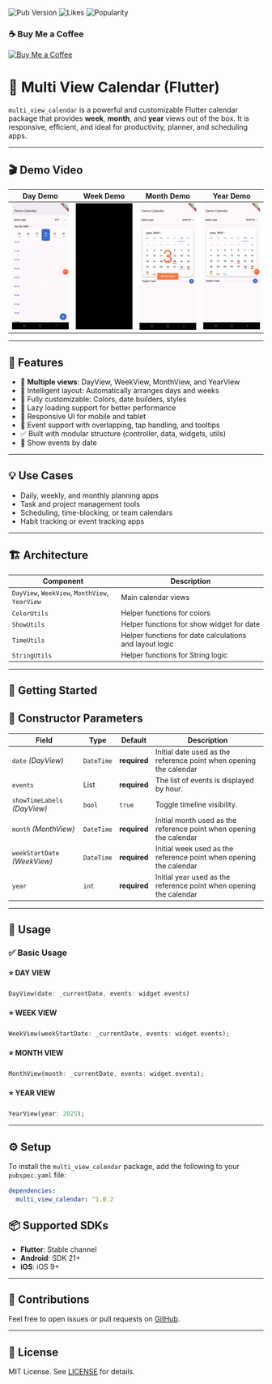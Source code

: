 ![Pub Version](https://img.shields.io/pub/v/multi_view_calendar)
![Likes](https://img.shields.io/pub/likes/multi_view_calendar)
![Popularity](https://img.shields.io/pub/popularity/multi_view_calendar)

### ☕ Buy Me a Coffee

[![Buy Me a Coffee](https://cdn.buymeacoffee.com/buttons/v2/default-yellow.png)](https://buymeacoffee.com/bimki)

# 📅 Multi View Calendar (Flutter)

`multi_view_calendar` is a powerful and customizable Flutter calendar package that provides **week**, **month**, and **year** views out of the box. It is responsive, efficient, and ideal for productivity, planner, and scheduling apps.

---

## 🎬 Demo Video
| Day Demo                 | Week Demo                 | Month Demo                 | Year Demo                 |
|--------------------------|---------------------------|----------------------------|---------------------------|
| ![](assets/demo/day.gif) | ![](assets/demo/week.gif) | ![](assets/demo/month.gif) | ![](assets/demo/year.gif) |
---

## 🧩 Features

- 📆 **Multiple views**: DayView, WeekView, MonthView, and YearView
- 🧠 Intelligent layout: Automatically arranges days and weeks
- 🎨 Fully customizable: Colors, date builders, styles
- 🔄 Lazy loading support for better performance
- 📱 Responsive UI for mobile and tablet
- 📌 Event support with overlapping, tap handling, and tooltips
- ✅ Built with modular structure (controller, data, widgets, utils)
- 🔄 Show events by date
---

## 💡 Use Cases

- Daily, weekly, and monthly planning apps
- Task and project management tools
- Scheduling, time-blocking, or team calendars
- Habit tracking or event tracking apps

---

## 🏗️ Architecture

| Component                                      | Description                                             |
|------------------------------------------------|---------------------------------------------------------|
| `DayView`, `WeekView`, `MonthView`, `YearView` | Main calendar views                                     |
| `ColorUtils`                                   | Helper functions for colors                             |
| `ShowUtils`                                    | Helper functions for show widget for date               |
| `TimeUtils`                                    | Helper functions for date calculations and layout logic |
| `StringUtils`                                  | Helper functions for String logic                       |

---

## 🚀 Getting Started

## 🧾 Constructor Parameters

| Field                            | Type                | Default                   | Description                                                         |
|----------------------------------|---------------------|---------------------------|---------------------------------------------------------------------|
| `date` *(DayView)*               | `DateTime`          | **required**              | Initial date used as the reference point when opening the calendar  |
| `events`                         | List<CalendarEvent> | **required**              | The list of events is displayed by hour.                            |
| `showTimeLabels` *(DayView)*     | `bool`              | `true`                    | Toggle timeline visibility.                                         |
| `month`  *(MonthView)*           | `DateTime`          | **required**              | Initial month used as the reference point when opening the calendar |
| `weekStartDate` *(WeekView)*     | `DateTime`          | **required**              | Initial week used as the reference point when opening the calendar  |
| `year`                           | `int`               | **required**              | Initial year used as the reference point when opening the calendar  |

---
## 🚀 Usage
### ✅ Basic Usage
#### ⭐ DAY VIEW
```dart
DayView(date: _currentDate, events: widget.events)
```

#### ⭐ WEEK VIEW
```dart
WeekView(weekStartDate: _currentDate, events: widget.events);
```

#### ⭐ MONTH VIEW
```dart
MonthView(month: _currentDate, events: widget.events);
```

#### ⭐ YEAR VIEW
```dart
YearView(year: 2025);
```

---

## ⚙️ Setup

To install the `multi_view_calendar` package, add the following to your `pubspec.yaml` file:

```yaml
dependencies:
  multi_view_calendar: ^1.0.2
```

## 📦 Supported SDKs

- **Flutter**: Stable channel
- **Android**: SDK 21+
- **iOS**: iOS 9+

---

## 🙌 Contributions

Feel free to open issues or pull requests on [GitHub](https://github.com/BimKi1604/shimmer_effects_plus).

---

## 📄 License

MIT License. See [LICENSE](LICENSE) for details.
